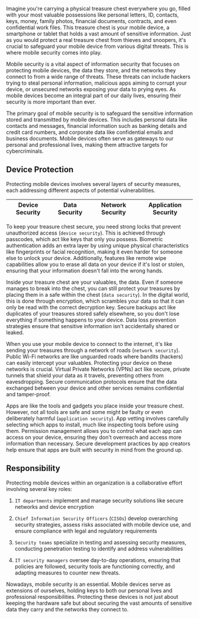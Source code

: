 Imagine you're carrying a physical treasure chest everywhere you go, filled with your most valuable possessions like personal letters, ID, contacts, keys, money, family photos, financial documents, contracts, and even confidential work files. This treasure chest is your mobile device, a smartphone or tablet that holds a vast amount of sensitive information. Just as you would protect a real treasure chest from thieves and snoopers, it's crucial to safeguard your mobile device from various digital threats. This is where mobile security comes into play.

Mobile security is a vital aspect of information security that focuses on protecting mobile devices, the data they store, and the networks they connect to from a wide range of threats. These threats can include hackers trying to steal personal information, malicious apps aiming to corrupt your device, or unsecured networks exposing your data to prying eyes. As mobile devices become an integral part of our daily lives, ensuring their security is more important than ever.

The primary goal of mobile security is to safeguard the sensitive information stored and transmitted by mobile devices. This includes personal data like contacts and messages, financial information such as banking details and credit card numbers, and corporate data like confidential emails and business documents. Mobile devices often serve as gateways to our personal and professional lives, making them attractive targets for cybercriminals.

## Device Protection

Protecting mobile devices involves several layers of security measures, each addressing different aspects of potential vulnerabilities.

|Device Security|Data Security|Network Security|Application Security|
|---|---|---|---|

To keep your treasure chest secure, you need strong locks that prevent unauthorized access (`device security`). This is achieved through passcodes, which act like keys that only you possess. Biometric authentication adds an extra layer by using unique physical characteristics like fingerprints or facial recognition, making it even harder for someone else to unlock your device. Additionally, features like remote wipe capabilities allow you to erase all data on your device if it's lost or stolen, ensuring that your information doesn't fall into the wrong hands.

Inside your treasure chest are your valuables, the data. Even if someone manages to break into the chest, you can still protect your treasures by placing them in a safe within the chest (`data security`). In the digital world, this is done through encryption, which scrambles your data so that it can only be read with the correct decryption key. Secure backups act like duplicates of your treasures stored safely elsewhere, so you don't lose everything if something happens to your device. Data loss prevention strategies ensure that sensitive information isn't accidentally shared or leaked.

When you use your mobile device to connect to the internet, it's like sending your treasures through a network of roads (`network security`). Public Wi-Fi networks are like unguarded roads where bandits (hackers) can easily intercept your valuables. Protecting your device on these networks is crucial. Virtual Private Networks (VPNs) act like secure, private tunnels that shield your data as it travels, preventing others from eavesdropping. Secure communication protocols ensure that the data exchanged between your device and other services remains confidential and tamper-proof.

Apps are like the tools and gadgets you place inside your treasure chest. However, not all tools are safe and some might be faulty or even deliberately harmful (`application security`). App vetting involves carefully selecting which apps to install, much like inspecting tools before using them. Permission management allows you to control what each app can access on your device, ensuring they don't overreach and access more information than necessary. Secure development practices by app creators help ensure that apps are built with security in mind from the ground up.

## Responsibility

Protecting mobile devices within an organization is a collaborative effort involving several key roles:

1. `IT departments` implement and manage security solutions like secure networks and device encryption

2. `Chief Information Security Officers` (`CISOs`) develop overarching security strategies, assess risks associated with mobile device use, and ensure compliance with legal and regulatory requirements

3. `Security teams` specialize in testing and assessing security measures, conducting penetration testing to identify and address vulnerabilities

4. `IT security managers` oversee day-to-day operations, ensuring that policies are followed, security tools are functioning correctly, and adapting measures to counter new threats.


Nowadays, mobile security is an essential. Mobile devices serve as extensions of ourselves, holding keys to both our personal lives and professional responsibilities. Protecting these devices is not just about keeping the hardware safe but about securing the vast amounts of sensitive data they carry and the networks they connect to.